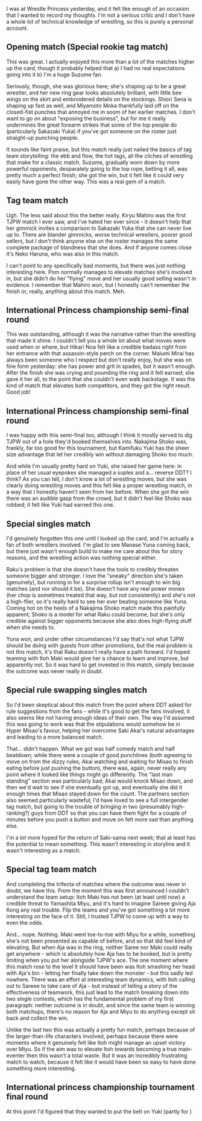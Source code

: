 I was at Wrestle Princess yesterday, and it felt like enough of an occasion that I wanted to record my thoughts. I'm not a serious critic and I don't have a whole lot of technical knowledge of wrestling, so this is purely a personal account.

## Opening match (Special rookie tag match)

This was great. I actually enjoyed this more than a lot of the matches higher up the card, though it probably helped that a) I had no real expectations going into it b) I'm a huge Suzume fan.

Seriously, though, she was glorious here; she's shaping up to be a great wrestler, and her new ring gear looks absolutely brilliant, with little bee wings on the skirt and embroidered details on the stockings. Shiori Sena is shaping up fast as well, and Miyamoto Moka thankfully laid off on the closed-fist punches that annoyed me in soom of her earlier matches. I don't want to go on about "exposing the business", but for me it really undermines the great forearm strikes that some of the top people do (particularly Sakazaki Yuka) if you've got someone on the roster just straight-up punching people.

It sounds like faint praise, but this match really just nailed the basics of tag team storytelling: the ebb and flow, the hot tags, all the cliches of wrestling that make for a classic match. Suzume, gradually worn down by more powerful opponents, desparately going to the top rope, betting it all, was pretty much a perfect finish; she got the win, but it felt like it could very easily have gone the other way. This was a real gem of a match.

## Tag team match

Ugh. The less said about this the better really. Kiryu Mahiro was the first TJPW match I ever saw, and I've hated her ever since - it doesn't help that her gimmick invites a comparison to Sakazaki Yuka that she can never live up to. There are blander gimmicks, worse technical wrestlers, poorer good sellers, but I don't think anyone else on the roster manages the same complete package of blandness that she does. And if anyone comes close it's Neko Haruna, who was also in this match.

I can't point to any specifically bad moments, but there was just nothing interesting here. Pom normally manages to elevate matches she's involved in, but she didn't do her "flying" move and her usually good selling wasn't in evidence. I remember that Mahiro won, but I honestly can't remember the finish or, really, anything about this match. Meh.

## International Princess championship semi-final round

This was outstanding, although it was the narrative rather than the wrestling that made it shine. I couldn't tell you a whole lot about what moves were used when or where, but Hikari Noa felt like a credible badass right from her entrance with that assassin-style perch on the corner. Maiumi Mirai has always been someone who I respect but don't really enjoy, but she was on fine form yesterday: she has power and grit in spades, but it wasn't enough. After the finish she was crying and pounding the ring and it felt earned; she gave it her all, to the point that she couldn't even walk backstage. It was the kind of match that elevates both competitors, and they got the right result. Good job!

## International Princess championship semi-final round

I was happy with this semi-final too, although I think it mostly served to dig TJPW out of a hole they'd booked themselves into. Nakajima Shoko was, frankly, far too good for this tournament, but Kamifuku Yuki has the sheer size advantage that let her credibly win without damaging Shoko too much.

And while I'm usually pretty hard on Yuki, she raised her game here: in place of her usual eyepokes she managed a suplex and a... reverse DDT? I think? As you can tell, I don't know a lot of wrestling moves, but she was clearly doing wrestling moves and this felt like a proper wrestling match, in a way that I honestly haven't seen from her before. When she got the win there was an audible gasp from the crowd, but it didn't feel like Shoko was robbed; it felt like Yuki had earned this one.

## Special singles match

I'd genuinely forgotten this one until I looked up the card, and I'm actually a fan of both wrestlers involved. I'm glad to see Manase Yuna coming back, but there just wasn't enough build to make me care about this for story reasons, and the wrestling action was nothing special either.

Raku's problem is that she doesn't have the tools to credibly threaten someone bigger and stronger. I love the "sneaky" direction she's taken (genuinely), but running in for a surprise rollup isn't enough to win big matches (and nor should it be). She doesn't have any real power moves (her chop is sometimes treated that way, but not consistently) and she's not a high-flier, so it's really hard to see her ever beating someone like Yuna. Coming hot on the heels of a Nakajima Shoko match made this painfully apparent; Shoko is a model for what Raku could become, but she's only credible against bigger opponents because she also does high-flying stuff when she needs to.

Yuna won, and under other circumstances I'd say that's not what TJPW should be doing with guests from other promotions, but the real problem is not this match, it's that Raku doesn't really have a path forward. I'd hoped teaming with Itoh Maki would give her a chance to learn and improve, but apparently not. So it was hard to get invested in this match, simply because the outcome was never really in doubt.

## Special rule swapping singles match

So I'd been skeptical about this match from the point where DDT asked for rule suggestions from the fans - while it's good to get the fans involved, it also seems like not having enough ideas of their own. The way I'd assumed this was going to work was that the stipulations would somehow be in Hyper Misao's favour, helping her overcome Saki Akai's natural advantages and leading to a more balanced match.

That... didn't happen. What we got was half comedy match and half beatdown; while there were a couple of good punchlines (both agreeing to move on from the dizzy rules; Akai watching and waiting for Misao to finish eating before just pushing the button), there was, again, never really any point where it looked like things might go differently. The "last man standing" section was particularly bad; Akai would knock Misao down, and then we'd wait to see if she eventually got up, and eventually she did it enough times that Misao stayed down for the count. The partners section also seemed particularly wasteful; I'd have loved to see a full intergender tag match, but going to the trouble of bringing in two (presumably high-ranking?) guys from DDT so that you can have them fight for a couple of minutes before you push a button and move on felt more sad than anything else.

I'm a *lot* more hyped for the return of Saki-sama next week; that at least has the potential to mean something. This wasn't interesting in storyline and it wasn't interesting as a match.

## Special tag team match

And completing the trifecta of matches where the outcome was never in doubt, we have this. From the moment this was first announced I couldn't understand the team setup: Itoh Maki has not been (at least until now) a credible threat to Yamashita Miyu, and it's hard to imagine Sareee giving Aja Kong any real trouble. Flip the teams and you've got something a lot more interesting on the face of it. Still, I trusted TJPW to come up with a way to even the odds.

And... nope. Nothing. Maki went toe-to-toe with Miyu for a while, something she's not been presented as capable of before, and so that did feel kind of elevating. But when Aja was in the ring, neither Saree nor Maki could really get anywhere - which is absolutely how Aja has to be booked, but is pretty limiting when you put her alongside TJPW's ace. The one moment where this match rose to the level it should have been was Itoh smashing her head with Aja's bin - letting her finally take down the monster - but this sadly led nowhere. There was an effort at interesting team dynamics, with Itoh calling out to Sareee to take care of Aja - but instead of telling a story of the effectiveness of teamwork, this just lead to the match breaking down into two single contests, which has the fundamental problem of my first paragraph: neither outcome is in doubt, and since the same team is winning both matchups, there's no reason for Aja and Miyu to do anything except sit back and collect the win.

Unlike the last two this was actually a pretty fun match, perhaps because of the larger-than-life characters involved, perhaps because there were moments where it genuinely felt like Itoh might manage an upset victory over Miyu. So if the aim was to elevate Itoh towards becoming a true main-eventer then this wasn't a total waste. But it was an incredibly frustrating match to watch, because it felt like it would have been so easy to have done something more interesting.

## International princess championship tournament final round

At this point I'd figured that they wanted to put the belt on Yuki (partly for )